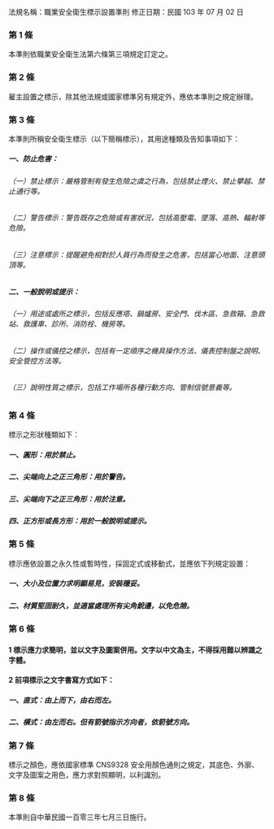 法規名稱：職業安全衛生標示設置準則
修正日期：民國 103 年 07 月 02 日
### 第 1 條
本準則依職業安全衛生法第六條第三項規定訂定之。
### 第 2 條
雇主設置之標示，除其他法規或國家標準另有規定外，應依本準則之規定辦理。
### 第 3 條
本準則所稱安全衛生標示（以下簡稱標示），其用途種類及告知事項如下：
##### 一、防止危害：
###### （一）禁止標示：嚴格管制有發生危險之虞之行為，包括禁止煙火、禁止攀越、禁止通行等。
###### （二）警告標示：警告既存之危險或有害狀況，包括高壓電、墜落、高熱、輻射等危險。
###### （三）注意標示：提醒避免相對於人員行為而發生之危害，包括當心地面、注意頭頂等。
##### 二、一般說明或提示：
###### （一）用途或處所之標示，包括反應塔、鍋爐房、安全門、伐木區、急救箱、急救站、救護車、診所、消防栓、機房等。
###### （二）操作或儀控之標示，包括有一定順序之機具操作方法、儀表控制盤之說明、安全管控方法等。
###### （三）說明性質之標示，包括工作場所各種行動方向、管制信號意義等。
### 第 4 條
標示之形狀種類如下：
##### 一、圓形：用於禁止。
##### 二、尖端向上之正三角形：用於警告。
##### 三、尖端向下之正三角形：用於注意。
##### 四、正方形或長方形：用於一般說明或提示。
### 第 5 條
標示應依設置之永久性或暫時性，採固定式或移動式，並應依下列規定設置：
##### 一、大小及位置力求明顯易見，安裝穩妥。
##### 二、材質堅固耐久，並適當處理所有尖角銳邊，以免危險。
### 第 6 條
#### 1   標示應力求簡明，並以文字及圖案併用。文字以中文為主，不得採用難以辨識之字體。
#### 2   前項標示之文字書寫方式如下：
##### 一、直式：由上而下，由右而左。
##### 二、橫式：由左而右。但有箭號指示方向者，依箭號方向。
### 第 7 條
標示之顏色，應依國家標準 CNS9328  安全用顏色通則之規定，其底色、外廓、文字及圖案之用色，應力求對照顯明，以利識別。
### 第 8 條
本準則自中華民國一百零三年七月三日施行。
